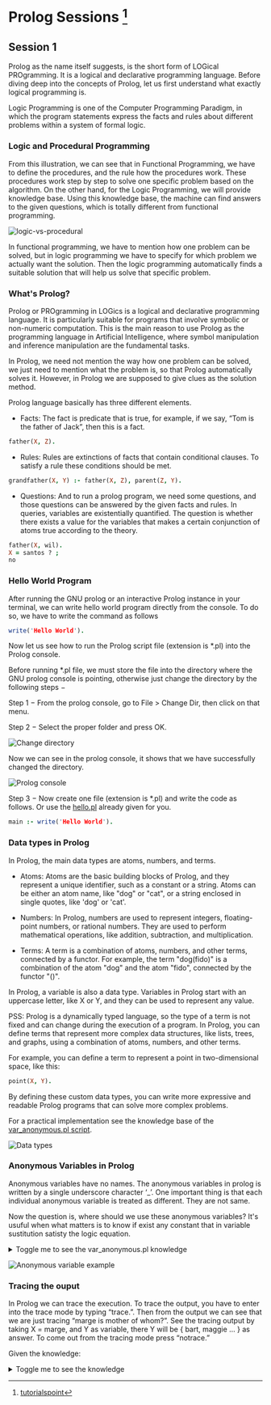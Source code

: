 # Prolog Sessions [^1]

## Session 1

Prolog as the name itself suggests, is the short form of LOGical PROgramming. It is a logical and declarative programming language. Before diving deep into the concepts of Prolog, let us first understand what exactly logical programming is.

Logic Programming is one of the Computer Programming Paradigm, in which the program statements express the facts and rules about different problems within a system of formal logic.

### Logic and Procedural Programming

From this illustration, we can see that in Functional Programming, we have to define the procedures, and the rule how the procedures work. These procedures work step by step to solve one specific problem based on the algorithm. On the other hand, for the Logic Programming, we will provide knowledge base. Using this knowledge base, the machine can find answers to the given questions, which is totally different from functional programming.

![logic-vs-procedural](Img/logic_functional_programming.jpg)

In functional programming, we have to mention how one problem can be solved, but in logic programming we have to specify for which problem we actually want the solution. Then the logic programming automatically finds a suitable solution that will help us solve that specific problem.

### What's Prolog?

Prolog or PROgramming in LOGics is a logical and declarative programming language. It  is particularly suitable for programs that involve symbolic or non-numeric computation. This is the main reason to use Prolog as the programming language in Artificial Intelligence, where symbol manipulation and inference manipulation are the fundamental tasks.

In Prolog, we need not mention the way how one problem can be solved, we just need to mention what the problem is, so that Prolog automatically solves it. However, in Prolog we are supposed to give clues as the solution method.

Prolog language basically has three different elements.

- Facts: The fact is predicate that is true, for example, if we say, “Tom is the father of Jack”, then this is a fact.

```prolog
father(X, Z).
```

- Rules: Rules are extinctions of facts that contain conditional clauses. To satisfy a rule these conditions should be met.

```prolog
grandfather(X, Y) :- father(X, Z), parent(Z, Y).
```

- Questions: And to run a prolog program, we need some questions, and those questions can be answered by the given facts and rules. In queries, variables are existentially quantified. The question is whether there exists a value for the variables that makes a certain conjunction of atoms true according to the theory.

```prolog
father(X, wil).
X = santos ? ;
no
```

### Hello World Program

After running the GNU prolog or an interactive Prolog instance in your terminal, we can write hello world program directly from the console. To do so, we have to write the command as follows

```prolog
write('Hello World').
```

Now let us see how to run the Prolog script file (extension is *.pl) into the Prolog console.

Before running *.pl file, we must store the file into the directory where the GNU prolog console is pointing, otherwise just change the directory by the following steps −

Step 1 − From the prolog console, go to File > Change Dir, then click on that menu.

Step 2 − Select the proper folder and press OK.

![Change directory](Img/select_working_directory.jpg)

Now we can see in the prolog console, it shows that we have successfully changed the directory.

![Prolog console](Img/prolog_console.jpg)

Step 3 − Now create one file (extension is *.pl) and write the code as follows. Or use the [hello.pl](Examples/hello.pl) already given for you.

```prolog
main :- write('Hello World').
```

### Data types in Prolog

In Prolog, the main data types are atoms, numbers, and terms.

- Atoms: Atoms are the basic building blocks of Prolog, and they represent a unique identifier, such as a constant or a string. Atoms can be either an atom name, like "dog" or "cat", or a string enclosed in single quotes, like 'dog' or 'cat'.

- Numbers: In Prolog, numbers are used to represent integers, floating-point numbers, or rational numbers. They are used to perform mathematical operations, like addition, subtraction, and multiplication.

- Terms: A term is a combination of atoms, numbers, and other terms, connected by a functor. For example, the term "dog(fido)" is a combination of the atom "dog" and the atom "fido", connected by the functor "()".

In Prolog, a variable is also a data type. Variables in Prolog start with an uppercase letter, like X or Y, and they can be used to represent any value.

PSS: Prolog is a dynamically typed language, so the type of a term is not fixed and can change during the execution of a program. In Prolog, you can define terms that represent more complex data structures, like lists, trees, and graphs, using a combination of atoms, numbers, and other terms.

For example, you can define a term to represent a point in two-dimensional space, like this:

```prolog
point(X, Y).
```

By defining these custom data types, you can write more expressive and readable Prolog programs that can solve more complex problems.

For a practical implementation see the knowledge base of the [var_anonymous.pl script](Examples/var_anonymous.pl).

![Data types](Img/data_objects.jpg)

### Anonymous Variables in Prolog

Anonymous variables have no names. The anonymous variables in prolog is written by a single underscore character ‘_’. One important thing is that each individual anonymous variable is treated as different. They are not same.

Now the question is, where should we use these anonymous variables? It's usuful when what matters is to know if exist any constant that in variable sustitution satisty the logic equation.

<details>
    <summary>Toggle me to see the var_anonymous.pl knowledge</summary>

```prolog
hates(jim,tom).
hates(pat,bob).
hates(dog,fox).
hates(peter,tom).
```
</details>

![Anonymous variable example](Img/anonymous_variable.png)

### Tracing the ouput

In Prolog we can trace the execution. To trace the output, you have to enter into the trace mode by typing “trace.”. Then from the output we can see that we are just tracing “marge is mother of whom?”. See the tracing output by taking X = marge, and Y as variable, there Y will be { bart, maggie ... } as answer. To come out from the tracing mode press “notrace.”

Given the knowledge:

<details>
    <summary>Toggle me to see the knowledge</summary>

```prolog
nen(bart).
nen(milhouse).
nen(lisa).
nen(maggie).
nen(rod).
nen(todd).
nen(ralph).

home(abe).
home(homer).
home(bart).
home(ned).
home(rod).
home(todd).
home(chief_wiggum).
home(ralph).
home(milhouse).
home(mr_burns).
home(smithers).
home(groundskeeper_willie).
home(principal_skinner).

dona(marge).
dona(lisa).
dona(maggie).
dona(maude).
dona(mrs_krabappel).
dona(ms_hoover).
dona(patty).
dona(selma).
dona(jacqueline).

pare(abe, homer).
pare(homer, bart).
pare(homer, lisa).
pare(homer, maggie).
pare(ned, rod).
pare(ned, todd).
pare(chief_wiggum,ralph).

mare(marge, bart).
mare(marge, lisa).
mare(marge, maggie).
mare(jacqueline, marge).
mare(jacqueline, patty).
mare(jacqueline, selma).
mare(maude, rod).
mare(maude, todd).

casat(homer, marge).
casat(ned, maude).

amic(bart, milhouse).
amic(homer, ned).
amic(marge, maude).

viu(homer, adr("Evergreen Terrace", 742, "Springfield")).
viu(ned, adr("Evergreen Terrace", 744, "Springfield")).
```
</details>



[^1]: [tutorialspoint](https://www.tutorialspoint.com/prolog)
